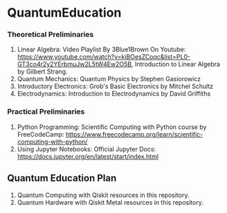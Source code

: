 # QuantumEducation

### Theoretical Preliminaries
1) Linear Algebra: Video Playlist By 3Blue1Brown On Youtube: https://www.youtube.com/watch?v=kjBOesZCoqc&list=PL0-GT3co4r2y2YErbmuJw2L5tW4Ew2O5B, Introduction to Linear Algebra by Gilbert Strang.
2) Quantum Mechanics: Quantum Physics by Stephen Gasiorowicz
3) Introductory Electronics: Grob's Basic Electronics by Mitchel Schultz
4) Electrodynamics: Introduction to Electrodynamics by David Griffiths

### Practical Preliminaries
1) Python Programming: Scientific Computing with Python course by FreeCodeCamp: https://www.freecodecamp.org/learn/scientific-computing-with-python/
2) Using Jupyter Notebooks: Official Jupyter Docs: https://docs.jupyter.org/en/latest/start/index.html

## Quantum Education Plan
1) Quantum Computing with Qiskit resources in this repository.
2) Quantum Hardware with Qiskit Metal resources in this repository.
